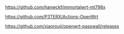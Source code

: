 https://github.com/hanwckf/immortalwrt-mt798x

https://github.com/P3TERX/Actions-OpenWrt

https://github.com/xiaorouji/openwrt-passwall/releases
